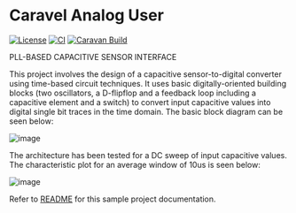 # Caravel Analog User

[![License](https://img.shields.io/badge/License-Apache%202.0-blue.svg)](https://opensource.org/licenses/Apache-2.0) [![CI](https://github.com/efabless/caravel_user_project_analog/actions/workflows/user_project_ci.yml/badge.svg)](https://github.com/efabless/caravel_user_project_analog/actions/workflows/user_project_ci.yml) [![Caravan Build](https://github.com/efabless/caravel_user_project_analog/actions/workflows/caravan_build.yml/badge.svg)](https://github.com/efabless/caravel_user_project_analog/actions/workflows/caravan_build.yml)


PLL-BASED CAPACITIVE SENSOR INTERFACE

This project involves the design of a capacitive sensor-to-digital converter using time-based circuit techniques. It uses basic digitally-oriented building blocks (two oscillators, a D-flipflop and a feedback loop including a capacitive element and a switch) to convert input capacitive values into digital single bit traces in the time domain. The basic block diagram can be seen below:

![image](https://user-images.githubusercontent.com/93881221/147831652-41cf39a6-2140-4b39-a2b3-ab59a673443d.png)

The architecture has been tested for a DC sweep of input capacitive values. The characteristic plot for an average window of 10us is seen below:

![image](https://user-images.githubusercontent.com/93881221/147832157-99f9d210-2572-4856-a674-c2a69fd72ddf.png)



Refer to [README](docs/source/index.rst) for this sample project documentation. 
